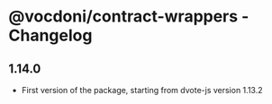 # @vocdoni/contract-wrappers - Changelog

## 1.14.0

- First version of the package, starting from dvote-js version 1.13.2
